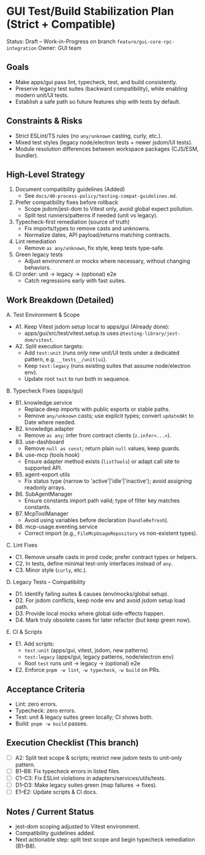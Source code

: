 # GUI Test/Build Stabilization Plan (Strict + Compatible)

Status: Draft – Work-in-Progress on branch `feature/gui-core-rpc-integration`
Owner: GUI team

## Goals

- Make apps/gui pass lint, typecheck, test, and build consistently.
- Preserve legacy test suites (backward compatibility), while enabling modern unit/UI tests.
- Establish a safe path so future features ship with tests by default.

## Constraints & Risks

- Strict ESLint/TS rules (no `any/unknown` casting, curly, etc.).
- Mixed test styles (legacy node/electron tests + newer jsdom/UI tests).
- Module resolution differences between workspace packages (CJS/ESM, bundler).

## High-Level Strategy

1. Document compatibility guidelines (Added)
   - See `docs/40-process-policy/testing-compat-guidelines.md`.
2. Prefer compatibility fixes before rollback
   - Scope jsdom/jest-dom to Vitest only, avoid global expect pollution.
   - Split test runners/patterns if needed (unit vs legacy).
3. Typecheck-first remediation (source of truth)
   - Fix imports/types to remove casts and unknowns.
   - Normalize dates, API payload/returns matching contracts.
4. Lint remediation
   - Remove `as any/unknown`, fix style, keep tests type-safe.
5. Green legacy tests
   - Adjust environment or mocks where necessary, without changing behaviors.
6. CI order: unit → legacy → (optional) e2e
   - Catch regressions early with fast suites.

## Work Breakdown (Detailed)

A. Test Environment & Scope

- A1. Keep Vitest jsdom setup local to apps/gui (Already done):
  - apps/gui/src/test/vitest.setup.ts uses `@testing-library/jest-dom/vitest`.
- A2. Split execution targets:
  - Add `test:unit` (runs only new unit/UI tests under a dedicated pattern, e.g. `__tests__/unit|ui`).
  - Keep `test:legacy` (runs existing suites that assume node/electron env).
  - Update root `test` to run both in sequence.

B. Typecheck Fixes (apps/gui)

- B1. knowledge.service
  - Replace deep imports with public exports or stable paths.
  - Remove `any/unknown` casts; use explicit types; convert `updatedAt` to Date where needed.
- B2. knowledge.adapter
  - Remove `as any`; infer from contract clients (`z.infer<...>`).
- B3. use-dashboard
  - Remove `null as const`; return plain `null` values; keep guards.
- B4. use-mcp (tools hook)
  - Ensure adapter method exists (`listTools`) or adapt call site to supported API.
- B5. agent-export utils
  - Fix status type (narrow to 'active'|'idle'|'inactive'); avoid assigning readonly arrays.
- B6. SubAgentManager
  - Ensure constants import path valid; type of filter key matches constants.
- B7. McpToolManager
  - Avoid using variables before declaration (`handleRefresh`).
- B8. mcp-usage.eventing.service
  - Correct import (e.g., `FileMcpUsageRepository` vs non-existent types).

C. Lint Fixes

- C1. Remove unsafe casts in prod code; prefer contract types or helpers.
- C2. In tests, define minimal test-only interfaces instead of `any`.
- C3. Minor style (`curly`, etc.).

D. Legacy Tests – Compatibility

- D1. Identify failing suites & causes (env/mocks/global setup).
- D2. For jsdom conflicts, keep node env and avoid jsdom setup load path.
- D3. Provide local mocks where global side-effects happen.
- D4. Mark truly obsolete cases for later refactor (but keep green now).

E. CI & Scripts

- E1. Add scripts:
  - `test:unit` (apps/gui, vitest, jsdom, new patterns)
  - `test:legacy` (apps/gui, legacy patterns, node/electron env)
  - Root `test` runs unit → legacy → (optional) e2e
- E2. Enforce `pnpm -w lint`, `-w typecheck`, `-w build` on PRs.

## Acceptance Criteria

- Lint: zero errors.
- Typecheck: zero errors.
- Test: unit & legacy suites green locally; CI shows both.
- Build: `pnpm -w build` passes.

## Execution Checklist (This branch)

- [ ] A2: Split test scope & scripts; restrict new jsdom tests to unit-only pattern.
- [ ] B1–B8: Fix typecheck errors in listed files.
- [ ] C1–C3: Fix ESLint violations in adapters/services/utils/tests.
- [ ] D1–D3: Make legacy suites green (map failures → fixes).
- [ ] E1–E2: Update scripts & CI docs.

## Notes / Current Status

- jest-dom scoping adjusted to Vitest environment.
- Compatibility guidelines added.
- Next actionable step: split test scope and begin typecheck remediation (B1–B8).
